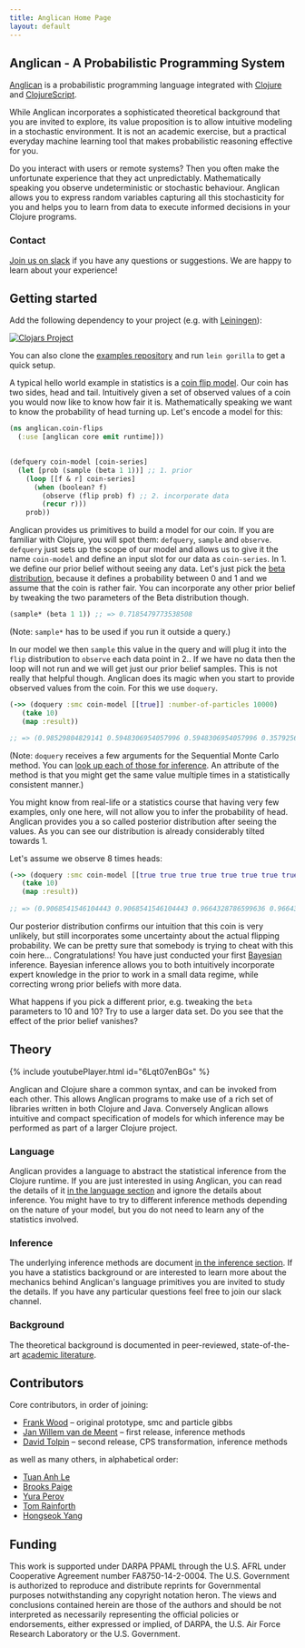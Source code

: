 ```yaml
---
title: Anglican Home Page
layout: default
---
```


## Anglican - A Probabilistic Programming System


[Anglican](https://bitbucket.org/probprog/anglican) is a probabilistic
programming language integrated with [Clojure](http://clojure.org/) and
[ClojureScript](http://clojurescript.org/).

While Anglican incorporates a sophisticated theoretical background that you are
invited to explore, its value proposition is to allow intuitive modeling in a
stochastic environment. It is not an academic exercise, but a practical everyday
machine learning tool that makes probabilistic reasoning effective for you.

Do you interact with users or remote systems? Then you often make the
unfortunate experience that they act unpredictably. Mathematically speaking you
observe undeterministic or stochastic behaviour. Anglican allows you to express
random variables capturing all this stochasticity for you and helps you to learn
from data to execute informed decisions in your Clojure programs. 

### Contact

[Join us on slack](https://clojurians.slack.com/messages/anglican/) if you have
any questions or suggestions. We are happy to learn about your experience!

## Getting started

Add the following dependency to your project (e.g. with
[Leiningen](https://leiningen.org/)):

[![Clojars Project](https://img.shields.io/clojars/v/anglican.svg)](https://clojars.org/anglican)

You can also clone the [examples
repository](https://bitbucket.org/probprog/anglican-examples/) and run `lein
gorilla` to get a quick setup.

A typical hello world example in statistics is a [coin flip
model](https://en.wikipedia.org/wiki/Coin_flipping). Our coin has two sides,
head and tail. Intuitively given a set of observed values of a coin you would
now like to know how fair it is. Mathematically speaking we want to know the
probability of head turning up. Let's encode a model for this:

~~~clojure
(ns anglican.coin-flips
  (:use [anglican core emit runtime]))
  

(defquery coin-model [coin-series]
  (let [prob (sample (beta 1 1))] ;; 1. prior
    (loop [[f & r] coin-series]
      (when (boolean? f)
        (observe (flip prob) f) ;; 2. incorporate data
        (recur r)))
    prob))
~~~

Anglican provides us primitives to build a model for our coin. If you are
familiar with Clojure, you will spot them: `defquery`, `sample` and `observe`.
`defquery` just sets up the scope of our model and allows us to give it the name
`coin-model` and define an input slot for our data as `coin-series`. In 1. we
define our prior belief without seeing any data. Let's just pick the [beta
distribution](https://en.wikipedia.org/wiki/Beta_distribution), because it
defines a probability between 0 and 1 and we assume that the coin is rather
fair. You can incorporate any other prior belief by tweaking the two parameters
of the Beta distribution though. 

~~~clojure
(sample* (beta 1 1)) ;; => 0.7185479773538508
~~~
(Note: `sample*` has to be used if you run it outside a query.)

In our model we then `sample` this value in the query and will plug it into the
`flip` distribution to `observe` each data point in 2.. If we have no data then
the loop will not run and we will get just our prior belief samples. This is not
really that helpful though. Anglican does its magic when you start to provide
observed values from the coin. For this we use `doquery`.


~~~clojure
(->> (doquery :smc coin-model [[true]] :number-of-particles 10000)
   (take 10)
   (map :result))

;; => (0.98529804829141 0.5948306954057996 0.5948306954057996 0.3579256597687244 0.9818148690925241 0.9818148690925241 0.4539746712124162 0.8944478678159888 0.8944478678159888 0.3433014675748332)
~~~

(Note: `doquery` receives a few arguments for the Sequential Monte Carlo method.
You can [look up each of those for inference](./inference/). An attribute of the
method is that you might get the same value multiple times in a statistically
consistent manner.)

You might know from real-life or a statistics course that having very few
examples, only one here, will not allow you to infer the probability of head.
Anglican provides you a so called posterior distribution after seeing the
values. As you can see our distribution is already considerably tilted towards 1.

Let's assume we observe 8 times heads:

~~~clojure
(->> (doquery :smc coin-model [[true true true true true true true true]] :number-of-particles 10000)
   (take 10)
   (map :result))
   
;; => (0.9068541546104443 0.9068541546104443 0.9664328786599636 0.9664328786599636 0.9664328786599636 0.9664328786599636 0.9664328786599636 0.9664328786599636 0.9664328786599636 0.9664328786599636)
~~~

Our posterior distribution confirms our intuition that this coin is very
unlikely, but still incorporates some uncertainty about the actual flipping
probability. We can be pretty sure that somebody is trying to cheat with this
coin here... Congratulations! You have just conducted your first
[Bayesian](https://en.wikipedia.org/wiki/Bayesian_probability) inference.
Bayesian inference allows you to both intuitively incorporate expert knowledge
in the prior to work in a small data regime, while correcting wrong prior
beliefs with more data.

What happens if you pick a different prior, e.g. tweaking the `beta` parameters
to 10 and 10? Try to use a larger data set. Do you see that the effect of the
prior belief vanishes?

## Theory

{% include youtubePlayer.html id="6Lqt07enBGs" %}


Anglican and Clojure share a common syntax, and can be invoked from
each other. This allows Anglican programs to make use of a rich
set of libraries written in both Clojure and Java.  Conversely
Anglican allows intuitive and compact specification of models
for which inference may be performed as part of a larger Clojure
project.

### Language

Anglican provides a language to abstract the statistical inference from the
Clojure runtime. If you are just interested in using Anglican, you can read the
details of it [in the language section](./language/) and ignore
the details about inference. You might have to try to different inference
methods depending on the nature of your model, but you do not need to learn any
of the statistics involved.

### Inference

The underlying inference methods are document [in the inference
section](./inference/). If you have a statistics background or are interested to
learn more about the mechanics behind Anglican's language primitives you are
invited to study the details. If you have any particular questions feel free to
join our slack channel.


### Background

The theoretical background is documented in peer-reviewed, state-of-the-art
[academic literature](./literature/).

## Contributors

Core contributors, in order of joining:

- [Frank Wood](http://www.robots.ox.ac.uk/~fwood/) – original prototype, smc and particle gibbs
- [Jan Willem van de Meent](http://www.robots.ox.ac.uk/~jwvdm/) – first release, inference methods
- [David Tolpin](http://offtopia.net/) – second release, CPS transformation, inference methods

as well as many others, in alphabetical order:

- [Tuan Anh Le](http://www.tuananhle.co.uk/)
- [Brooks Paige](http://www.robots.ox.ac.uk/~brooks/)
- [Yura Perov](http://www.yuraperov.com/)
- [Tom Rainforth](http://www.robots.ox.ac.uk/~twgr/)
- [Hongseok Yang](http://www.cs.ox.ac.uk/people/hongseok.yang/Public/Home.html)

## Funding

This work is supported under DARPA PPAML through the U.S. AFRL
under Cooperative Agreement number FA8750-14-2-0004. The U.S.
Government is authorized to reproduce and distribute reprints
for Governmental purposes notwithstanding any copyright notation
heron. The views and conclusions contained herein are those of
the authors and should be not interpreted as necessarily
representing the official policies or endorsements, either
expressed or implied, of DARPA, the U.S. Air Force Research
Laboratory or the U.S. Government.
